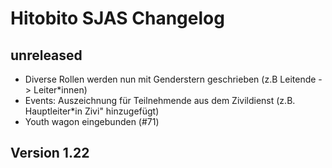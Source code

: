 # Hitobito SJAS Changelog

## unreleased

* Diverse Rollen werden nun mit Genderstern geschrieben (z.B Leitende -> Leiter*innen)
* Events: Auszeichnung für Teilnehmende aus dem Zivildienst (z.B. Hauptleiter*in Zivi" hinzugefügt)
* Youth wagon eingebunden (#71)

## Version 1.22

